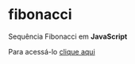 # fibonacci
 Sequência Fibonacci em **JavaScript**

Para acessá-lo [clique aqui](https://camilobreia.github.io/fibonacci/)
